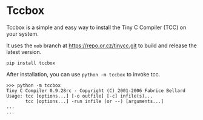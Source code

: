 # Tccbox

Tccbox is a simple and easy way to install the Tiny C Compiler (TCC) on your system.

It uses the `mob` branch at https://repo.or.cz/tinycc.git to build and release the latest version.

```
pip install tccbox
```

After installation, you can use `python -m tccbox` to invoke tcc.

```
>>> python -m tccbox
Tiny C Compiler 0.9.28rc - Copyright (C) 2001-2006 Fabrice Bellard
Usage: tcc [options...] [-o outfile] [-c] infile(s)...
       tcc [options...] -run infile (or --) [arguments...]
...
...
```